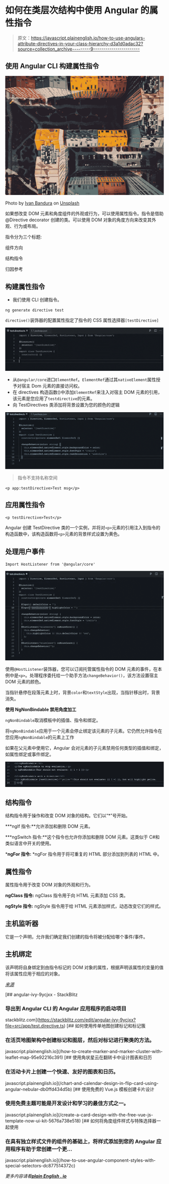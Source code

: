 # 如何在类层次结构中使用 Angular 的属性指令

> 原文：<https://javascript.plainenglish.io/how-to-use-angulars-attribute-directives-in-your-class-hierarchy-d3a1d0adac32?source=collection_archive---------9----------------------->

## 使用 Angular CLI 构建属性指令

![](img/4f45c921f60a1fa82c93cee1c11efbf8.png)

Photo by [Ivan Bandura](https://unsplash.com/@unstable_affliction?utm_source=medium&utm_medium=referral) on [Unsplash](https://unsplash.com?utm_source=medium&utm_medium=referral)

如果想改变 DOM 元素和角度组件的外观或行为，可以使用属性指令。指令是借助@Directive decorator 创建的类。可以使用 DOM 对象的角度方向来改变其外观、行为或布局。

指令分为三个标题:

组件方向

结构指令

归因参考

## **构建属性指令**

*   我们使用 CLI 创建指令。

`ng generate directive test`

`directive()`装饰器的配置属性指定了指令的 CSS 属性选择器`[testDirective]`

![](img/a5dc6a0f3c380e4390cae117afcbafbe.png)

*   从`@angular/core`进口`ElementRef`。`ElementRef`通过其`nativeElement`属性授予对宿主 Dom 元素的直接访问权。
*   在 directives 构造函数()中添加`ElementRef`来注入对宿主 DOM 元素的引用，该元素是您应用了`testdirective`的元素。
*   向 TestDirectives 类添加将背景设置为您的颜色的逻辑

![](img/5879046e5e40f53e66907a7b6837207c.png)

> 指令不支持名称空间

`<p app:testDirective>Test msg</p>`

## 应用属性指令

`<p testDirective>Test</p>`

Angular 创建 TestDirective 类的一个实例，并将对`<p>`元素的引用注入到指令的构造函数中，该构造函数将`<p>`元素的背景样式设置为黄色。

## **处理用户事件**

`Import HostListener from '@angular/core'`

![](img/63e4b027886d23d13b4ba8c2ea7ac09a.png)

使用`@HostListener`装饰器，您可以订阅托管属性指令的 DOM 元素的事件，在本例中是`<p>`。处理程序委托给一个助手方法`changeBehavior()`，该方法设置宿主 DOM 元素的颜色。

当指针悬停在段落元素上时，背景`color`和`textStyle`出现，当指针移出时，背景消失。

**使用 NgNonBindable 禁用角度加工**

`ngNonBindable`取消模板中的插值、指令和绑定。

将`ngNonBindable`应用于一个元素会停止绑定该元素的子元素。它仍然允许指令在您应用`ngNonBindable`的元素上工作

如果在父元素中使用它，Angular 会对元素的子元素禁用任何类型的插值和绑定，如属性绑定或事件绑定。

![](img/4f24afe3e6d758e34f673876ac71c286.png)

## **结构指令**

结构指令用于操作和改变 DOM 对象的结构。它们以“*”号开始。

***ngIf 指令:**允许添加和删除 DOM 元素。

***ngSwitch 指令:**这个指令也允许你添加和删除 DOM 元素。这类似于 C#和类似语言中开关的使用。

***ngFor 指令:** *ngFor 指令用于将可重复的 HTML 部分添加到列表的 HTML 中。

## **属性指令**

属性指令用于改变 DOM 对象的外观和行为。

**ngClass 指令:** ngClass 指令用于向 HTML 元素添加 CSS 类。

**ngStyle 指令:** ngStyle 指令用于给 HTML 元素添加样式，动态改变它们的样式。

## 主机监听器

它是一个声明，允许我们确定我们创建的指令将被分配给哪个事件/事件。

## 主机绑定

该声明将自身绑定到由指令标记的 DOM 对象的属性，根据声明该属性的变量的值将该属性应用于相应的对象。

[*来源*](https://angular.io/guide/attribute-directives)

[](https://stackblitz.com/edit/angular-ivy-9ycjxx?file=src/app/test.directive.ts) [## angular-ivy-9ycjxx - StackBlitz

### 导出到 Angular CLI 的 Angular 应用程序的启动项目

stackblitz.com](https://stackblitz.com/edit/angular-ivy-9ycjxx?file=src/app/test.directive.ts) [](/how-to-create-marker-and-marker-cluster-with-leaflet-map-95e92216c391) [## 如何使用传单地图创建标记和标记簇

### 在活页地图架构中创建标记和图层，然后对标记进行聚类的方法。

javascript.plainenglish.io](/how-to-create-marker-and-marker-cluster-with-leaflet-map-95e92216c391) [](/chart-and-calendar-design-in-flip-card-using-angular-nebular-db0ffd434d5b) [## 使用角状星云在翻转卡中设计图表和日历

### 在活动卡片上创建一个快速、友好的图表和日历。

javascript.plainenglish.io](/chart-and-calendar-design-in-flip-card-using-angular-nebular-db0ffd434d5b) [](/create-a-card-design-with-the-free-vue-js-template-now-ui-kit-5676a738e518) [## 使用免费的 Vue.js 模板创建卡片设计

### 使用免费主题可能是开发设计和学习的最佳方式之一。

javascript.plainenglish.io](/create-a-card-design-with-the-free-vue-js-template-now-ui-kit-5676a738e518) [](/how-to-use-angular-component-styles-with-special-selectors-dc877514372c) [## 如何将角度组件样式与特殊选择器一起使用

### 在具有独立样式文件的组件的基础上，将样式添加到您的 Angular 应用程序有助于您创建一个更…

javascript.plainenglish.io](/how-to-use-angular-component-styles-with-special-selectors-dc877514372c) 

*更多内容请看*[***plain English . io***](http://plainenglish.io/)